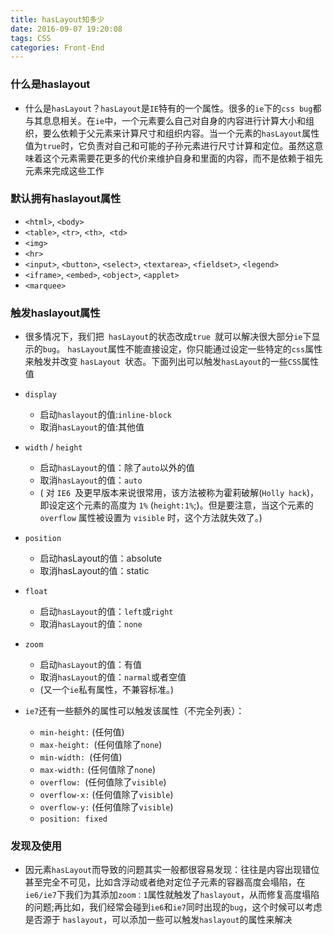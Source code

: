 ```yaml
---
title: hasLayout知多少
date: 2016-09-07 19:20:08
tags: CSS
categories: Front-End
---
```


### 什么是haslayout


-  什么是`hasLayout`？`hasLayout`是`IE`特有的一个属性。很多的`ie`下的`css bug`都与其息息相关。在`ie`中，一个元素要么自己对自身的内容进行计算大小和组织，要么依赖于父元素来计算尺寸和组织内容。当一个元素的`hasLayout`属性值为`true`时，它负责对自己和可能的子孙元素进行尺寸计算和定位。虽然这意味着这个元素需要花更多的代价来维护自身和里面的内容，而不是依赖于祖先元素来完成这些工作
<!--more-->

### 默认拥有haslayout属性

- `<html>`, `<body>`
- `<table>`, `<tr>`, `<th>`,` <td>`
- `<img>`
- `<hr>`
- `<input>`, `<button>`, `<select>`, `<textarea>`, `<fieldset>`, `<legend>`
- `<iframe>`, `<embed>`, `<object>`, `<applet>`
- `<marquee>`


### 触发haslayout属性


- 很多情况下，我们把` hasLayout`的状态改成`true `就可以解决很大部分`ie`下显示的`bug`。 
`hasLayout`属性不能直接设定，你只能通过设定一些特定的`css`属性来触发并改变 `hasLayout `状态。下面列出可以触发`hasLayout`的一些`CSS`属性值
 - `display `
	- 启动`haslayout`的值:`inline-block` 
	- 取消`hasLayout`的值:其他值 

 - `width` / `height `
	- 启动`hasLayout`的值：除了`auto`以外的值
	- 取消`hasLayout`的值：`auto`
 	- ( 对 `IE6 `及更早版本来说很常用，该方法被称为霍莉破解(`Holly hack`)，即设定这个元素的高度为 `1%`  (`height:1%`;)。但是要注意，当这个元素的 `overflow` 属性被设置为 `visible` 时，这个方法就失效了。)

 - `position `
	- 启动hasLayout的值：absolute 
	- 取消hasLayout的值：static 

 - `float `
	- 启动`hasLayout`的值：`left`或`right `
	- 取消`hasLayout`的值：`none` 

 - `zoom `
	- 启动`hasLayout`的值：有值 
	- 取消`hasLayout`的值：`narmal`或者空值 
	- (又一个`ie`私有属性，不兼容标准。)

 - `ie7`还有一些额外的属性可以触发该属性（不完全列表）： 
	- `min-height:` (任何值) 
	- `max-height: `(任何值除了`none`) 
	- `min-width: `(任何值) 
	- `max-width:` (任何值除了`none`) 
	- `overflow: `(任何值除了`visible`) 
	- `overflow-x:` (任何值除了`visible`) 
	- `overflow-y:` (任何值除了`visible`)
	- `position: fixed `

### 发现及使用


- 因元素`hasLayout`而导致的问题其实一般都很容易发现：往往是内容出现错位甚至完全不可见，比如含浮动或者绝对定位子元素的容器高度会塌陷，在`ie6/ie7`下我们为其添加`zoom：1`属性就触发了`haslayout`，从而修复高度塌陷的问题;再比如，我们经常会碰到`ie6`和`ie7`同时出现的`bug`，这个时候可以考虑是否源于 `haslayout`，可以添加一些可以触发`haslayout`的属性来解决
